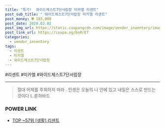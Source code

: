 ```yaml
--- 
title: "특가!  와이드체스트7단서랍장 미카엘 리센트" 
post_sub_title: " 와이드체스트7단서랍장 미카엘 리센트" 
post_money: ₩ 183,000 
post_date: 2020.02.02 
post_img_url: https://static.coupangcdn.com/image/vendor_inventory/images/2018/05/29/11/6/eacad7db-fdbf-4eb8-8baf-523e1f6cb5b4.jpg 
post_link_url: https://coupa.ng/bnRrET 
categories: 
  - vendor_inventory 
tags: 
  - 리센트 
  - 미카엘 
  - 와이드체스트7단서랍장 
--- 
```

  #리센트 #미카엘 #와이드체스트7단서랍장 
<hr> 

> 절대 어제를 후회하지 마라 . 인생은 오늘의 나 안에 있고 내일은 스스로 만드는 것이다 L.론허바드 


### POWER LINK

* <a href="https://blog.naver.com/an0733/221793211161" target="_blank"> TOP ~57위 [생활] 리센트</a>
